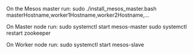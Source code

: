 On the Mesos master run: sudo ./install_mesos_master.bash masterHostname,worker1Hostname,worker2Hostname,...

On Master node run:
sudo systemctl start mesos-master
sudo systemctl restart zookeeper

On Worker node run:
sudo systemctl start mesos-slave
